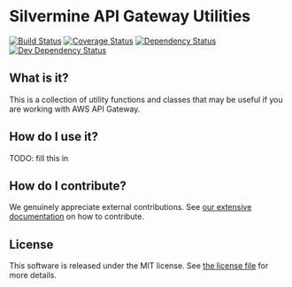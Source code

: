# Silvermine API Gateway Utilities

[![Build Status](https://travis-ci.org/silvermine/apigateway-utils.svg?branch=master)](https://travis-ci.org/silvermine/apigateway-utils)
[![Coverage Status](https://coveralls.io/repos/github/silvermine/apigateway-utils/badge.svg?branch=master)](https://coveralls.io/github/silvermine/apigateway-utils?branch=master)
[![Dependency Status](https://david-dm.org/silvermine/apigateway-utils.svg)](https://david-dm.org/silvermine/apigateway-utils)
[![Dev Dependency Status](https://david-dm.org/silvermine/apigateway-utils/dev-status.svg)](https://david-dm.org/silvermine/apigateway-utils#info=devDependencies&view=table)


## What is it?

This is a collection of utility functions and classes that may be useful if you
are working with AWS API Gateway.


## How do I use it?

TODO: fill this in


## How do I contribute?

We genuinely appreciate external contributions. See [our extensive
documentation](https://github.com/silvermine/silvermine-info#contributing) on
how to contribute.


## License

This software is released under the MIT license. See [the license
file](LICENSE) for more details.
